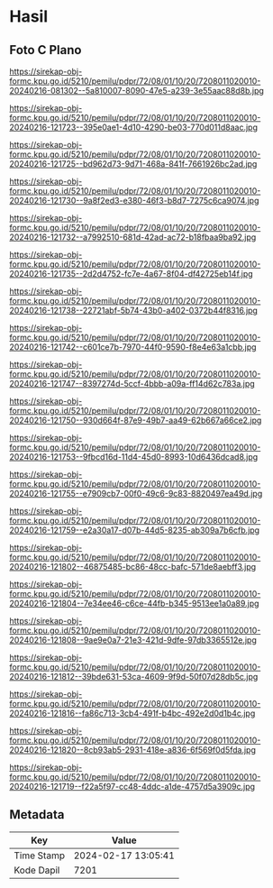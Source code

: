 # Hasil

## Foto C Plano

https://sirekap-obj-formc.kpu.go.id/5210/pemilu/pdpr/72/08/01/10/20/7208011020010-20240216-081302--5a810007-8090-47e5-a239-3e55aac88d8b.jpg

https://sirekap-obj-formc.kpu.go.id/5210/pemilu/pdpr/72/08/01/10/20/7208011020010-20240216-121723--395e0ae1-4d10-4290-be03-770d011d8aac.jpg

https://sirekap-obj-formc.kpu.go.id/5210/pemilu/pdpr/72/08/01/10/20/7208011020010-20240216-121725--bd962d73-9d71-468a-841f-7661926bc2ad.jpg

https://sirekap-obj-formc.kpu.go.id/5210/pemilu/pdpr/72/08/01/10/20/7208011020010-20240216-121730--9a8f2ed3-e380-46f3-b8d7-7275c6ca9074.jpg

https://sirekap-obj-formc.kpu.go.id/5210/pemilu/pdpr/72/08/01/10/20/7208011020010-20240216-121732--a7992510-681d-42ad-ac72-b18fbaa9ba92.jpg

https://sirekap-obj-formc.kpu.go.id/5210/pemilu/pdpr/72/08/01/10/20/7208011020010-20240216-121735--2d2d4752-fc7e-4a67-8f04-df42725eb14f.jpg

https://sirekap-obj-formc.kpu.go.id/5210/pemilu/pdpr/72/08/01/10/20/7208011020010-20240216-121738--22721abf-5b74-43b0-a402-0372b44f8316.jpg

https://sirekap-obj-formc.kpu.go.id/5210/pemilu/pdpr/72/08/01/10/20/7208011020010-20240216-121742--c601ce7b-7970-44f0-9590-f8e4e63a1cbb.jpg

https://sirekap-obj-formc.kpu.go.id/5210/pemilu/pdpr/72/08/01/10/20/7208011020010-20240216-121747--8397274d-5ccf-4bbb-a09a-ff14d62c783a.jpg

https://sirekap-obj-formc.kpu.go.id/5210/pemilu/pdpr/72/08/01/10/20/7208011020010-20240216-121750--930d664f-87e9-49b7-aa49-62b667a66ce2.jpg

https://sirekap-obj-formc.kpu.go.id/5210/pemilu/pdpr/72/08/01/10/20/7208011020010-20240216-121753--9fbcd16d-11d4-45d0-8993-10d6436dcad8.jpg

https://sirekap-obj-formc.kpu.go.id/5210/pemilu/pdpr/72/08/01/10/20/7208011020010-20240216-121755--e7909cb7-00f0-49c6-9c83-8820497ea49d.jpg

https://sirekap-obj-formc.kpu.go.id/5210/pemilu/pdpr/72/08/01/10/20/7208011020010-20240216-121759--e2a30a17-d07b-44d5-8235-ab309a7b6cfb.jpg

https://sirekap-obj-formc.kpu.go.id/5210/pemilu/pdpr/72/08/01/10/20/7208011020010-20240216-121802--46875485-bc86-48cc-bafc-571de8aebff3.jpg

https://sirekap-obj-formc.kpu.go.id/5210/pemilu/pdpr/72/08/01/10/20/7208011020010-20240216-121804--7e34ee46-c6ce-44fb-b345-9513ee1a0a89.jpg

https://sirekap-obj-formc.kpu.go.id/5210/pemilu/pdpr/72/08/01/10/20/7208011020010-20240216-121808--9ae9e0a7-21e3-421d-9dfe-97db3365512e.jpg

https://sirekap-obj-formc.kpu.go.id/5210/pemilu/pdpr/72/08/01/10/20/7208011020010-20240216-121812--39bde631-53ca-4609-9f9d-50f07d28db5c.jpg

https://sirekap-obj-formc.kpu.go.id/5210/pemilu/pdpr/72/08/01/10/20/7208011020010-20240216-121816--fa86c713-3cb4-491f-b4bc-492e2d0d1b4c.jpg

https://sirekap-obj-formc.kpu.go.id/5210/pemilu/pdpr/72/08/01/10/20/7208011020010-20240216-121820--8cb93ab5-2931-418e-a836-6f569f0d5fda.jpg

https://sirekap-obj-formc.kpu.go.id/5210/pemilu/pdpr/72/08/01/10/20/7208011020010-20240216-121719--f22a5f97-cc48-4ddc-a1de-4757d5a3909c.jpg


## Metadata

| Key        | Value               |
| ---------- | ------------------- |
| Time Stamp | 2024-02-17 13:05:41 |
| Kode Dapil | 7201                |



